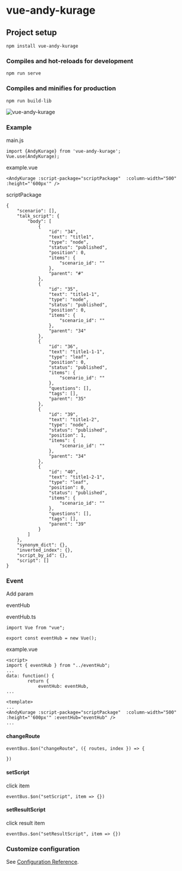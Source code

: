 # vue-andy-kurage

## Project setup
```
npm install vue-andy-kurage
```

### Compiles and hot-reloads for development
```
npm run serve
```

### Compiles and minifies for production
```
npm run build-lib
```
![ vue-andy-kurage ]( https://iid.systems/andytools/video/vue-andy-kurage.gif )

### Example

main.js
```
import {AndyKurage} from 'vue-andy-kurage';
Vue.use(AndyKurage);
```

example.vue
```
<AndyKurage :script-package="scriptPackage"  :column-width="500" :height="'600px'" />
```

scriptPackage
```
{
	"scenario": [],
	"talk_script": {
		"body": [
			{
				"id": "34",
				"text": "title1",
				"type": "node",
				"status": "published",
				"position": 0,
				"items": {
					"scenario_id": ""
				},
				"parent": "#"
			},
			{
				"id": "35",
				"text": "title1-1",
				"type": "node",
				"status": "published",
				"position": 0,
				"items": {
					"scenario_id": ""
				},
				"parent": "34"
			},
			{
				"id": "36",
				"text": "title1-1-1",
				"type": "leaf",
				"position": 0,
				"status": "published",
				"items": {
					"scenario_id": ""
				},
				"questions": [],
				"tags": [],
				"parent": "35"
			},
			{
				"id": "39",
				"text": "title1-2",
				"type": "node",
				"status": "published",
				"position": 1,
				"items": {
					"scenario_id": ""
				},
				"parent": "34"
			},
			{
				"id": "40",
				"text": "title1-2-1",
				"type": "leaf",
				"position": 0,
				"status": "published",
				"items": {
					"scenario_id": ""
				},
				"questions": [],
				"tags": [],
				"parent": "39"
			}
		]
	},
	"synonym_dict": {},
	"inverted_index": {},
	"script_by_id": {},
	"script": []
}
```

### Event

Add param

eventHub

eventHub.ts
```
import Vue from "vue";

export const eventHub = new Vue();
```

example.vue

```
<script>
import { eventHub } from "../eventHub";
...
data: function() {
		return {
			eventHub: eventHub,
...
```

```
<template>
...
<AndyKurage :script-package="scriptPackage"  :column-width="500" :height="'600px'" :eventHub="eventHub" />
...
```
#### changeRoute

```
eventBus.$on("changeRoute", ({ routes, index }) => {

})
```

#### setScript

click item

```
eventBus.$on("setScript", item => {})
```

#### setResultScript

click result item

```
eventBus.$on("setResultScript", item => {})
```

### Customize configuration
See [Configuration Reference](https://cli.vuejs.org/config/).
